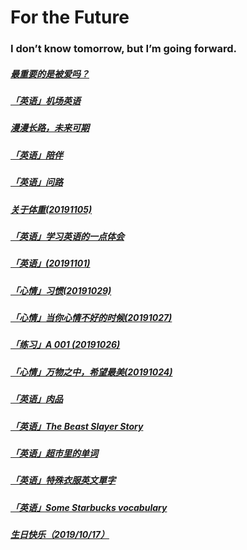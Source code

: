# For the Future

### I don’t know tomorrow, but I’m going forward.

##### [最重要的是被爱吗？](/20191125.html)

##### [「英语」机场英语](/20191110.html)

##### [漫漫长路，未来可期](/20191109.html)

##### [「英语」陪伴](/20191108.html)

##### [「英语」问路](/20191107.html)

##### [关于体重(20191105)](/20191105.html)

##### [「英语」学习英语的一点体会](/20191103.html)

##### [「英语」(20191101)](/20191101.html)

##### [「心情」习惯(20191029)](/20191029.html)

##### [「心情」当你心情不好的时候(20191027)](/20191027.html)

##### [「练习」A 001 (20191026)](/20191026.html)

##### [「心情」万物之中，希望最美(20191024)](/20191024.html)

##### [「英语」肉品](/20191022.html)

##### [「英语」The Beast Slayer Story ](/20191021.html)

##### [「英语」超市里的单词 ](/20191020.html)

##### [「英语」特殊衣服英文單字](/20191019.html)

##### [ 「英语」Some Starbucks vocabulary ](/20191017.html)

##### [ 生日快乐（2019/10/17）](/20191017-2.html)

